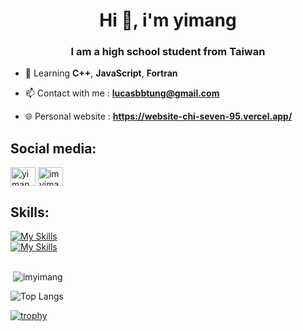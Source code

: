
<h1 align="center">Hi 👋, i'm yimang</h1>
<h3 align="center">I am a high school student from Taiwan</h3>


- 🌱 Learning **C++**, **JavaScript**, **Fortran**

- 📫 Contact with me : **lucasbbtung@gmail.com**

- 🌐 Personal website : **https://website-chi-seven-95.vercel.app/**

## Social media:
<p align="left">
<a href="https://instagram.com/yimang__" target="blank"><img align="center" src="https://raw.githubusercontent.com/rahuldkjain/github-profile-readme-generator/master/src/images/icons/Social/instagram.svg" alt="yimang__" height="30" width="40" /></a>
<a href="https://twitter.com/imyimang" target="blank"><img align="center" src="https://raw.githubusercontent.com/rahuldkjain/github-profile-readme-generator/master/src/images/icons/Social/twitter.svg" alt="imyimang" height="30" width="40" /></a>
</p>

## Skills:
[![My Skills](https://skillicons.dev/icons?i=cs,cpp,py,fortran,html)](https://skillicons.dev)\
[![My Skills](https://skillicons.dev/icons?i=raspberrypi,ubuntu,cloudflare,vscode,discord)](https://skillicons.dev)

## 
<p>&nbsp;<img align="center" src="https://github-readme-stats.vercel.app/api?username=imyimang&show_icons=true&theme=dark&locale=en" alt="imyimang" /></p>

![Top Langs](https://github-readme-stats.vercel.app/api/top-langs/?username=imyimang&langs_count=20&theme=dark)

[![trophy](https://github-profile-trophy.vercel.app/?username=imyimang&theme=onedark)](https://github.com/ryo-ma/github-profile-trophy)

